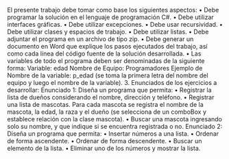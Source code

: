 El presente trabajo debe tomar como base los siguientes aspectos:
•	Debe programar la solución en el lenguaje de programación C#.
•	Debe utilizar interfaces gráficas.
•	Debe utilizar excepciones.
•	Debe usar recursividad.
•	Debe utilizar clases y espacios de trabajo.
•	Debe utilizar listas.
•	Debe adjuntar el programa en un archivo de tipo zip.
•	Debe generar un documento en Word que explique los pasos ejecutados del trabajo, así como cada línea del código fuente de la solución desarrollada.
•	Las variables de todo el programa deben ser denominadas de la siguiente forma:
Variable: edad
Nombre de Equipo: Programadores
Ejemplo de Nombre de la variable: p_edad (se toma la primera letra del nombre del equipo y luego el nombre de la variable).
3.	Enunciados de los ejercicios a desarrollar:
Enunciado 1: Diseña un programa que permita:
•	Registrar la lista de dueños considerando el nombre, dirección y teléfono.
•	Registrar una lista de mascotas. Para cada mascota se registra el nombre de la mascota, la edad, la raza y el dueño (se selecciona de un comboBox y establece relación con la clase mascota). 
•	Buscar una mascota ingresando solo su nombre, y que indique si se encuentra registrada o no.
Enunciado 2: Diseña un programa que permita:
•	Insertar números a una lista.
•	Ordenar de forma ascendente.
•	Ordenar de forma descendente.
•	Buscar un elemento de la lista.
•	Eliminar uno de los números y mostrar la lista. 
